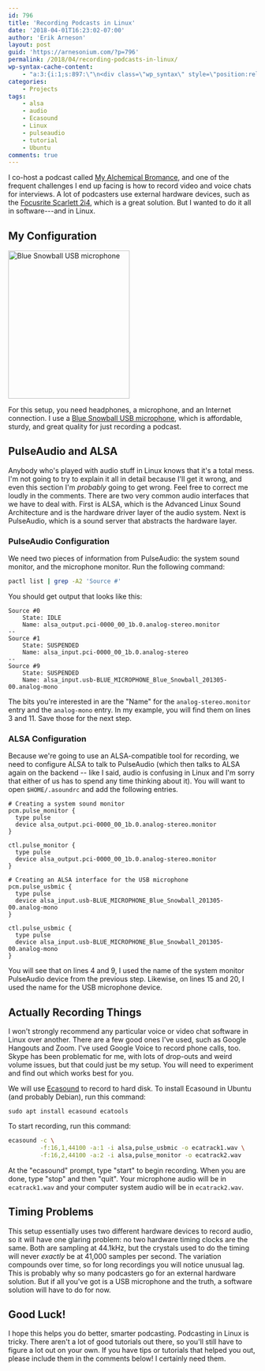 ```yaml
---
id: 796
title: 'Recording Podcasts in Linux'
date: '2018-04-01T16:23:02-07:00'
author: 'Erik Arneson'
layout: post
guid: 'https://arnesonium.com/?p=796'
permalink: /2018/04/recording-podcasts-in-linux/
wp-syntax-cache-content:
    - "a:3:{i:1;s:897:\"\n<div class=\"wp_syntax\" style=\"position:relative;\"><table><tr><td class=\"line_numbers\"><pre>1\n2\n3\n4\n5\n6\n7\n8\n9\n10\n11\n</pre></td><td class=\"code\"><pre class=\"\" style=\"font-family:monospace;\">Source #<span style=\"\">0</span>\n    State: IDLE\n    Name: alsa_output.pci-0000_00_1b.0.analog-stereo.monitor\n--\nSource #<span style=\"\">1</span>\n    State: SUSPENDED\n    Name: alsa_input.pci-0000_00_1b.0.analog-stereo\n--\nSource #<span style=\"\">9</span>\n    State: SUSPENDED\n    Name: alsa_input.usb-BLUE_MICROPHONE_Blue_Snowball_201305-00.analog-mono</pre></td></tr></table><p class=\"theCode\" style=\"display:none;\">Source #0\n    State: IDLE\n    Name: alsa_output.pci-0000_00_1b.0.analog-stereo.monitor\n--\nSource #1\n    State: SUSPENDED\n    Name: alsa_input.pci-0000_00_1b.0.analog-stereo\n--\nSource #9\n    State: SUSPENDED\n    Name: alsa_input.usb-BLUE_MICROPHONE_Blue_Snowball_201305-00.analog-mono</p></div>\n\";i:2;s:1549:\"\n<div class=\"wp_syntax\" style=\"position:relative;\"><table><tr><td class=\"line_numbers\"><pre>1\n2\n3\n4\n5\n6\n7\n8\n9\n10\n11\n12\n13\n14\n15\n16\n17\n18\n19\n20\n21\n</pre></td><td class=\"code\"><pre class=\"\" style=\"font-family:monospace;\"># Creating a system sound monitor\npcm.pulse_monitor <span class=\"br0\">&#123;</span>\n  type pulse\n  device alsa_output.pci-0000_00_1b.0.analog-stereo.monitor\n<span class=\"br0\">&#125;</span>\n&nbsp;\nctl.pulse_monitor <span class=\"br0\">&#123;</span>\n  type pulse\n  device alsa_output.pci-0000_00_1b.0.analog-stereo.monitor\n<span class=\"br0\">&#125;</span>\n&nbsp;\n# Creating an ALSA interface for the USB microphone\npcm.pulse_usbmic <span class=\"br0\">&#123;</span>\n  type pulse\n  device alsa_input.usb-BLUE_MICROPHONE_Blue_Snowball_201305-00.analog-mono\n<span class=\"br0\">&#125;</span>\n&nbsp;\nctl.pulse_usbmic <span class=\"br0\">&#123;</span>\n  type pulse\n  device alsa_input.usb-BLUE_MICROPHONE_Blue_Snowball_201305-00.analog-mono\n<span class=\"br0\">&#125;</span></pre></td></tr></table><p class=\"theCode\" style=\"display:none;\"># Creating a system sound monitor\npcm.pulse_monitor {\n  type pulse\n  device alsa_output.pci-0000_00_1b.0.analog-stereo.monitor\n}\n\nctl.pulse_monitor {\n  type pulse\n  device alsa_output.pci-0000_00_1b.0.analog-stereo.monitor\n}\n\n# Creating an ALSA interface for the USB microphone\npcm.pulse_usbmic {\n  type pulse\n  device alsa_input.usb-BLUE_MICROPHONE_Blue_Snowball_201305-00.analog-mono\n}\n\nctl.pulse_usbmic {\n  type pulse\n  device alsa_input.usb-BLUE_MICROPHONE_Blue_Snowball_201305-00.analog-mono\n}</p></div>\n\";i:3;s:1028:\"\n<div class=\"wp_syntax\" style=\"position:relative;\"><table><tr><td class=\"line_numbers\"><pre>1\n2\n3\n</pre></td><td class=\"code\"><pre class=\"bash\" style=\"font-family:monospace;\">ecasound <span style=\"color: #660033;\">-c</span> \\\n         -f:<span style=\"color: #000000;\">16</span>,<span style=\"color: #000000;\">1</span>,<span style=\"color: #000000;\">44100</span> -a:<span style=\"color: #000000;\">1</span> <span style=\"color: #660033;\">-i</span> alsa,pulse_usbmic <span style=\"color: #660033;\">-o</span> ecatrack1.wav \\\n         -f:<span style=\"color: #000000;\">16</span>,<span style=\"color: #000000;\">2</span>,<span style=\"color: #000000;\">44100</span> -a:<span style=\"color: #000000;\">2</span> <span style=\"color: #660033;\">-i</span> alsa,pulse_monitor <span style=\"color: #660033;\">-o</span> ecatrack2.wav</pre></td></tr></table><p class=\"theCode\" style=\"display:none;\">ecasound -c \\\n         -f:16,1,44100 -a:1 -i alsa,pulse_usbmic -o ecatrack1.wav \\\n         -f:16,2,44100 -a:2 -i alsa,pulse_monitor -o ecatrack2.wav</p></div>\n\";}"
categories:
    - Projects
tags:
    - alsa
    - audio
    - Ecasound
    - Linux
    - pulseaudio
    - tutorial
    - Ubuntu
comments: true    
---
```


I co-host a podcast called <a href="https://myalchemicalbromance.com/" rel="noopener" target="_blank">My Alchemical Bromance</a>, and one of the frequent challenges I end up facing is how to record video and voice chats for interviews. A lot of podcasters use external hardware devices, such as the <a href="https://amzn.to/2Gt0iOc" rel="noopener" target="_blank">Focusrite Scarlett 2i4</a>, which is a great solution. But I wanted to do it all in software---and in Linux.
<!--more-->

## My Configuration

<a href="https://amzn.to/2GJJBgt"><img src="https://arnesonium.com/wp-content/uploads/2018/04/Blue-Snowball-USB-246x300.png#right" alt="Blue Snowball USB microphone" width="246" height="300" class="size-medium wp-image-797" /></a>

For this setup, you need headphones, a microphone, and an Internet connection. I use a <a href="https://amzn.to/2H4C8Gs" rel="noopener" target="_blank">Blue Snowball USB microphone</a>, which is affordable, sturdy, and great quality for just recording a podcast.

## PulseAudio and ALSA

Anybody who's played with audio stuff in Linux knows that it's a total mess. I'm not going to try to explain it all in detail because I'll get it wrong, and even this section I'm *probably* going to get wrong. Feel free to correct me loudly in the comments. There are two very common audio interfaces that we have to deal with. First is ALSA, which is the Advanced Linux Sound Architecture and is the hardware driver layer of the audio system. Next is PulseAudio, which is a sound server that abstracts the hardware layer.

### PulseAudio Configuration

We need two pieces of information from PulseAudio: the system sound monitor, and the microphone monitor. Run the following command:

```bash
pactl list | grep -A2 'Source #'
```

You should get output that looks like this:

```
Source #0
	State: IDLE
	Name: alsa_output.pci-0000_00_1b.0.analog-stereo.monitor
--
Source #1
	State: SUSPENDED
	Name: alsa_input.pci-0000_00_1b.0.analog-stereo
--
Source #9
	State: SUSPENDED
	Name: alsa_input.usb-BLUE_MICROPHONE_Blue_Snowball_201305-00.analog-mono
```

The bits you're interested in are the "Name" for the `analog-stereo.monitor` entry and the `analog-mono` entry. In my example, you will find them on lines 3 and 11. Save those for the next step.

### ALSA Configuration

Because we're going to use an ALSA-compatible tool for recording, we need to configure ALSA to talk to PulseAudio (which then talks to ALSA again on the backend -- like I said, audio is confusing in Linux and I'm sorry that either of us has to spend any time thinking about it). You will want to open `$HOME/.asoundrc` and add the following entries.

```
# Creating a system sound monitor
pcm.pulse_monitor {
  type pulse
  device alsa_output.pci-0000_00_1b.0.analog-stereo.monitor
}

ctl.pulse_monitor {
  type pulse
  device alsa_output.pci-0000_00_1b.0.analog-stereo.monitor
}

# Creating an ALSA interface for the USB microphone
pcm.pulse_usbmic {
  type pulse
  device alsa_input.usb-BLUE_MICROPHONE_Blue_Snowball_201305-00.analog-mono
}

ctl.pulse_usbmic {
  type pulse
  device alsa_input.usb-BLUE_MICROPHONE_Blue_Snowball_201305-00.analog-mono
}
```

You will see that on lines 4 and 9, I used the name of the system monitor PulseAudio device from the previous step. Likewise, on lines 15 and 20, I used the name for the USB microphone device.

## Actually Recording Things

I won't strongly recommend any particular voice or video chat software in Linux over another. There are a few good ones I've used, such as Google Hangouts and Zoom. I've used Google Voice to record phone calls, too. Skype has been problematic for me, with lots of drop-outs and weird volume issues, but that could just be my setup. You will need to experiment and find out which works best for you.

We will use <a href="http://www.eca.cx/ecasound/" rel="noopener" target="_blank">Ecasound</a> to record to hard disk. To install Ecasound in Ubuntu (and probably Debian), run this command:

```shell
sudo apt install ecasound ecatools
```

To start recording, run this command:

```bash
ecasound -c \
         -f:16,1,44100 -a:1 -i alsa,pulse_usbmic -o ecatrack1.wav \
         -f:16,2,44100 -a:2 -i alsa,pulse_monitor -o ecatrack2.wav
```

At the "ecasound" prompt, type "start" to begin recording. When you are done, type "stop" and then "quit". Your microphone audio will be in `ecatrack1.wav` and your computer system audio will be in `ecatrack2.wav`.

## Timing Problems

This setup essentially uses two different hardware devices to record audio, so it will have one glaring problem: no two hardware timing clocks are the same. Both are sampling at 44.1kHz, but the crystals used to do the timing will never *exactly* be at 41,000 samples per second. The variation compounds over time, so for long recordings you will notice unusual lag. This is probably why so many podcasters go for an external hardware solution. But if all you've got is a USB microphone and the truth, a software solution will have to do for now.

## Good Luck!

I hope this helps you do better, smarter podcasting. Podcasting in Linux is tricky. There aren't a lot of good tutorials out there, so you'll still have to figure a lot out on your own. If you have tips or tutorials that helped you out, please include them in the comments below! I certainly need them.
